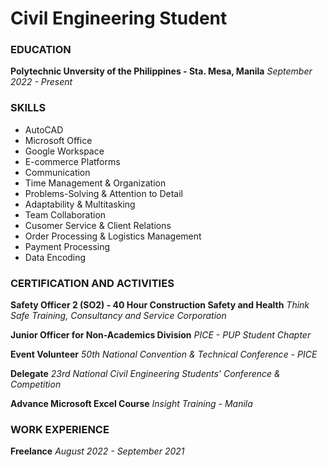 # Civil Engineering Student

### EDUCATION
**Polytechnic Unversity of the Philippines - Sta. Mesa, Manila**
_September 2022 - Present_

### SKILLS
- AutoCAD
- Microsoft Office
- Google Workspace
- E-commerce Platforms
- Communication
- Time Management & Organization
- Problems-Solving & Attention to Detail
- Adaptability & Multitasking
- Team Collaboration
- Cusomer Service & Client Relations
- Order Processing & Logistics Management
- Payment Processing
- Data Encoding

### CERTIFICATION AND ACTIVITIES
**Safety Officer 2 (SO2) - 40 Hour Construction Safety and Health**
_Think Safe Training, Consultancy and Service Corporation_

**Junior Officer for Non-Academics Division**
_PICE - PUP Student Chapter_

**Event Volunteer**
_50th National Convention & Technical Conference - PICE_

**Delegate**
_23rd National Civil Engineering Students' Conference & Competition_

**Advance Microsoft Excel Course**
_Insight Training - Manila_

### WORK EXPERIENCE 
**Freelance**
_August 2022 - September 2021_
